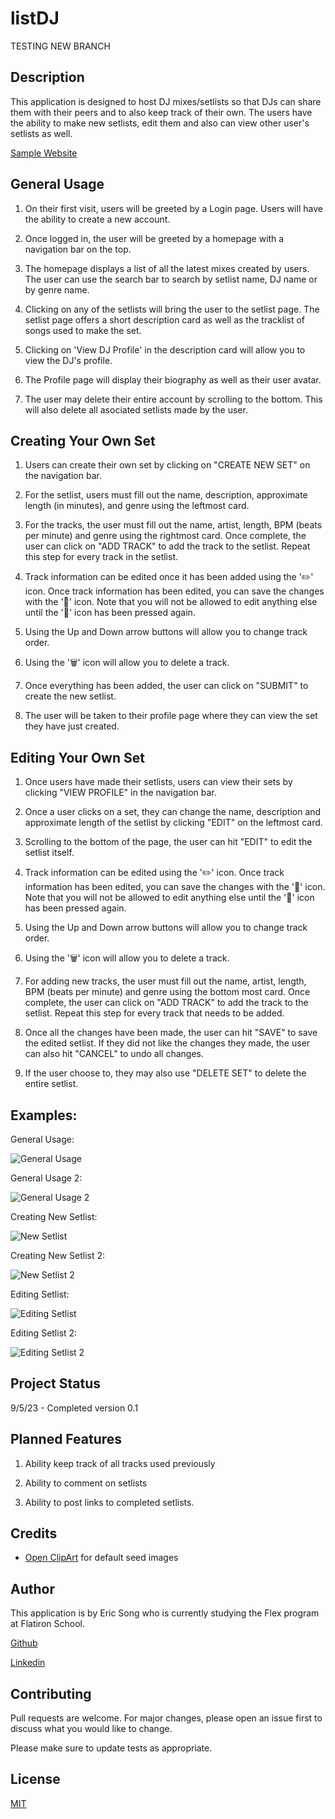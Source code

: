 # listDJ

TESTING NEW BRANCH

## Description

This application is designed to host DJ mixes/setlists so that DJs can share them with their peers and to also keep track 
of their own. The users have the ability to make new setlists, edit them and also can view other user's setlists as well.

[Sample Website](https://listdj-app.onrender.com)

## General Usage

1. On their first visit, users will be greeted by a Login page. Users will have the ability to create a new account.

2. Once logged in, the user will be greeted by a homepage with a navigation bar on the top.

3. The homepage displays a list of all the latest mixes created by users. The user can use the search bar to search by setlist name, DJ name or by genre name.

4. Clicking on any of the setlists will bring the user to the setlist page. The setlist page offers a short description card
as well as the tracklist of songs used to make the set. 

5. Clicking on 'View DJ Profile' in the description card will allow you to view the DJ's profile.

6. The Profile page will display their biography as well as their user avatar. 

7. The user may delete their entire account by scrolling to the bottom. This will also delete all asociated setlists made by the user.

## Creating Your Own Set

1. Users can create their own set by clicking on "CREATE NEW SET" on the navigation bar.

2. For the setlist, users must fill out the name, description, approximate length (in minutes), and genre using the leftmost card. 

3. For the tracks, the user must fill out the name, artist, length, BPM (beats per minute) and genre using the rightmost card. Once
complete, the user can click on "ADD TRACK" to add the track to the setlist. Repeat this step for every track in the setlist.

4. Track information can be edited once it has been added using the '✏️' icon. Once track information has been edited, you can 
save the changes with the '💾' icon. Note that you will not be allowed to edit anything else until the '💾' icon has been pressed again.

5. Using the Up and Down arrow buttons will allow you to change track order.

6. Using the '🗑️' icon will allow you to delete a track.

6. Once everything has been added, the user can click on "SUBMIT" to create the new setlist. 

7. The user will be taken to their profile page where they can view the set they have just created.

## Editing Your Own Set

1. Once users have made their setlists, users can view their sets by clicking "VIEW PROFILE" in the navigation bar.

2. Once a user clicks on a set, they can change the name, description and approximate length of the setlist by clicking "EDIT" on the leftmost card.

3. Scrolling to the bottom of the page, the user can hit "EDIT" to edit the setlist itself.

4. Track information can be edited using the '✏️' icon. Once track information has been edited, you can save the changes with the '💾' icon. Note that you will not be allowed to edit anything else until the '💾' icon has been pressed again.

5. Using the Up and Down arrow buttons will allow you to change track order.

6. Using the '🗑️' icon will allow you to delete a track.

7. For adding new tracks, the user must fill out the name, artist, length, BPM (beats per minute) and genre using the bottom most card. Once complete, the user can click on "ADD TRACK" to add the track to the setlist. Repeat this step for every track that needs to be added.

8. Once all the changes have been made, the user can hit "SAVE" to save the edited setlist. If they did not like the changes they made, the user can also hit "CANCEL" to undo all changes.

9. If the user choose to, they may also use "DELETE SET" to delete the entire setlist.


## Examples:

General Usage:

![General Usage](images/viewingsetlists.gif)

General Usage 2:

![General Usage 2](images/usingsearchbar.gif)

Creating New Setlist:

![New Setlist](images/creatingsetlist1.gif)

Creating New Setlist 2:

![New Setlist 2](images/creatingsetlist2.gif)

Editing Setlist:

![Editing Setlist](images/editingsetlist1.gif)

Editing Setlist 2:
 
![Editing Setlist 2](images/editingsetlist2.gif)

## Project Status

9/5/23 - Completed version 0.1

## Planned Features

1. Ability keep track of all tracks used previously

2. Ability to comment on setlists

3. Ability to post links to completed setlists.

## Credits  

- [Open ClipArt](https://openclipart.org) for default seed images

## Author

This application is by Eric Song who is currently studying the Flex program at Flatiron School.

[Github](https://github.com/ericksong91)

[Linkedin](https://www.linkedin.com/in/eric-song-45597062)

## Contributing 
Pull requests are welcome. For major changes, please open an issue first to discuss what you would like to change.

Please make sure to update tests as appropriate.

## License
[MIT](https://choosealicense.com/licenses/mit/)